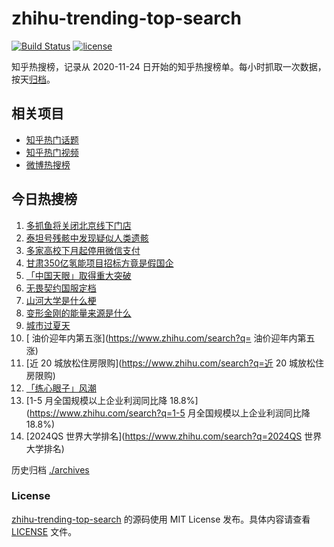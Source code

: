 # zhihu-trending-top-search

[![Build Status](https://github.com/justjavac/zhihu-trending-top-search/workflows/ci/badge.svg?branch=main)](https://github.com/justjavac/zhihu-trending-top-search/actions)
[![license](https://img.shields.io/github/license/justjavac/zhihu-trending-top-search)](https://github.com/justjavac/zhihu-trending-top-search/blob/main/LICENSE)

知乎热搜榜，记录从 2020-11-24
日开始的知乎热搜榜单。每小时抓取一次数据，按天[归档](./archives)。

## 相关项目

- [知乎热门话题](https://github.com/justjavac/zhihu-trending-hot-questions)
- [知乎热门视频](https://github.com/justjavac/zhihu-trending-hot-video)
- [微博热搜榜](https://github.com/justjavac/weibo-trending-hot-search)

## 今日热搜榜

<!-- BEGIN -->
<!-- 最后更新时间 Thu Jun 29 2023 19:10:38 GMT+0800 (China Standard Time) -->

1. [多抓鱼将关闭北京线下门店](https://www.zhihu.com/search?q=多抓鱼将关闭北京线下门店)
1. [泰坦号残骸中发现疑似人类遗骸](https://www.zhihu.com/search?q=泰坦号残骸中发现疑似人类遗骸)
1. [多家高校下月起停用微信支付](https://www.zhihu.com/search?q=多家高校下月起停用微信支付)
1. [甘肃350亿氢能项目招标方竟是假国企](https://www.zhihu.com/search?q=甘肃350亿氢能项目招标方竟是假国企)
1. [「中国天眼」取得重大突破](https://www.zhihu.com/search?q=「中国天眼」取得重大突破)
1. [无畏契约国服定档](https://www.zhihu.com/search?q=无畏契约国服定档)
1. [山河大学是什么梗](https://www.zhihu.com/search?q=山河大学是什么梗)
1. [变形金刚的能量来源是什么](https://www.zhihu.com/search?q=变形金刚的能量来源是什么)
1. [城市过夏天](https://www.zhihu.com/search?q=城市过夏天)
1. [ 油价迎年内第五涨](https://www.zhihu.com/search?q= 油价迎年内第五涨)
1. [近 20 城放松住房限购](https://www.zhihu.com/search?q=近 20 城放松住房限购)
1. [「练心眼子」风潮](https://www.zhihu.com/search?q=「练心眼子」风潮)
1. [1-5 月全国规模以上企业利润同比降 18.8%](https://www.zhihu.com/search?q=1-5
   月全国规模以上企业利润同比降 18.8%)
1. [2024QS 世界大学排名](https://www.zhihu.com/search?q=2024QS 世界大学排名)

<!-- END -->

历史归档 [./archives](./archives)

### License

[zhihu-trending-top-search](https://github.com/justjavac/zhihu-trending-top-search)
的源码使用 MIT License 发布。具体内容请查看 [LICENSE](./LICENSE) 文件。
